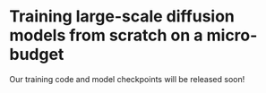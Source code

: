 # Training large-scale diffusion models from scratch on a micro-budget
Our training code and model checkpoints will be released soon!
